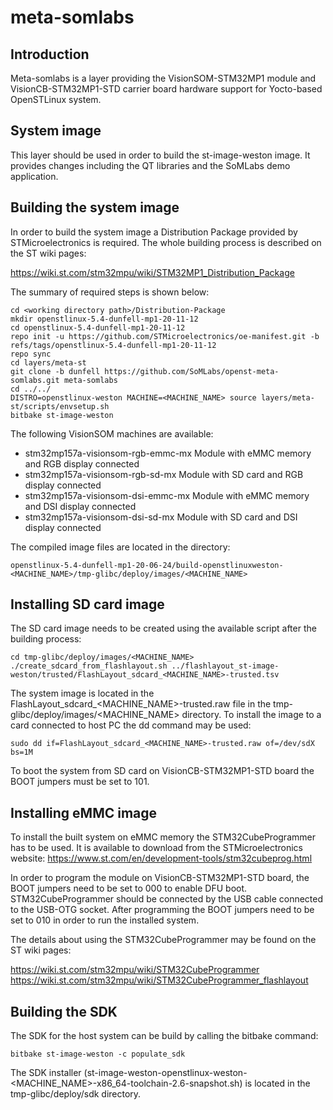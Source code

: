 # meta-somlabs

## Introduction

Meta-somlabs is a layer providing the VisionSOM-STM32MP1 module and VisionCB-STM32MP1-STD carrier board hardware support for Yocto-based OpenSTLinux system.

## System image

This layer should be used in order to build the st-image-weston image. It provides changes including the QT libraries and the SoMLabs demo application.

## Building the system image

In order to build the system image a Distribution Package provided by STMicroelectronics is required. The whole building process is described on the ST wiki pages:

https://wiki.st.com/stm32mpu/wiki/STM32MP1_Distribution_Package

The summary of required steps is shown below:

```shell
cd <working directory path>/Distribution-Package
mkdir openstlinux-5.4-dunfell-mp1-20-11-12
cd openstlinux-5.4-dunfell-mp1-20-11-12
repo init -u https://github.com/STMicroelectronics/oe-manifest.git -b refs/tags/openstlinux-5.4-dunfell-mp1-20-11-12
repo sync
cd layers/meta-st
git clone -b dunfell https://github.com/SoMLabs/openst-meta-somlabs.git meta-somlabs
cd ../../
DISTRO=openstlinux-weston MACHINE=<MACHINE_NAME> source layers/meta-st/scripts/envsetup.sh
bitbake st-image-weston
```

The following VisionSOM machines are available:
* stm32mp157a-visionsom-rgb-emmc-mx Module with eMMC memory and RGB display connected
* stm32mp157a-visionsom-rgb-sd-mx   Module with SD card and RGB display connected
* stm32mp157a-visionsom-dsi-emmc-mx Module with eMMC memory and DSI display connected
* stm32mp157a-visionsom-dsi-sd-mx   Module with SD card and DSI display connected

The compiled image files are located in the directory:

```
openstlinux-5.4-dunfell-mp1-20-06-24/build-openstlinuxweston-<MACHINE_NAME>/tmp-glibc/deploy/images/<MACHINE_NAME>
```

## Installing SD card image

The SD card image needs to be created using the available script after the building process:

```
cd tmp-glibc/deploy/images/<MACHINE_NAME>
./create_sdcard_from_flashlayout.sh ../flashlayout_st-image-weston/trusted/FlashLayout_sdcard_<MACHINE_NAME>-trusted.tsv
```

The system image is located in the FlashLayout_sdcard_<MACHINE_NAME>-trusted.raw file in the tmp-glibc/deploy/images/<MACHINE_NAME> directory. To install the image to a card connected to host PC the dd command may be used:

```
sudo dd if=FlashLayout_sdcard_<MACHINE_NAME>-trusted.raw of=/dev/sdX bs=1M
```

To boot the system from SD card on VisionCB-STM32MP1-STD board the BOOT jumpers must be set to 101.

## Installing eMMC image

To install the built system on eMMC memory the STM32CubeProgrammer has to be used. It is available to download from the STMicroelectronics website:
https://www.st.com/en/development-tools/stm32cubeprog.html

In order to program the module on VisionCB-STM32MP1-STD board, the BOOT jumpers need to be set to 000 to enable DFU boot. STM32CubeProgrammer should be connected by the USB cable connected to the USB-OTG socket. After programming the BOOT jumpers need to be set to 010 in order to run the installed system.

The details about using the STM32CubeProgrammer may be found on the ST wiki pages:

https://wiki.st.com/stm32mpu/wiki/STM32CubeProgrammer
https://wiki.st.com/stm32mpu/wiki/STM32CubeProgrammer_flashlayout


## Building the SDK

The SDK for the host system can be build by calling the bitbake command:

```shell
bitbake st-image-weston -c populate_sdk
```

The SDK installer (st-image-weston-openstlinux-weston-<MACHINE_NAME>-x86_64-toolchain-2.6-snapshot.sh) is located in the tmp-glibc/deploy/sdk directory.
